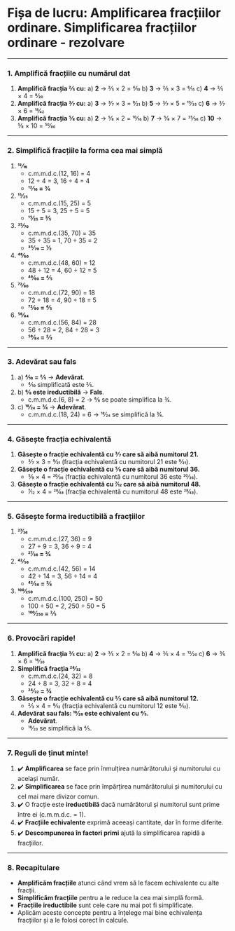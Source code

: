 #  **Fișa de lucru: Amplificarea fracțiilor ordinare. Simplificarea fracțiilor ordinare** - rezolvare

------

### **1. Amplifică fracțiile cu numărul dat**

1. **Amplifică fracția 2⁄5 cu:**
    a) **2** → 2⁄5 × 2 = 4⁄10
    b) **3** → 2⁄5 × 3 = 6⁄15
    c) **4** → 2⁄5 × 4 = 8⁄20
2. **Amplifică fracția 3⁄7 cu:**
    a) **3** → 3⁄7 × 3 = 9⁄21
    b) **5** → 3⁄7 × 5 = 15⁄35
    c) **6** → 3⁄7 × 6 = 18⁄42
3. **Amplifică fracția 5⁄8 cu:**
    a) **2** → 5⁄8 × 2 = 10⁄16
    b) **7** → 5⁄8 × 7 = 35⁄56
    c) **10** → 5⁄8 × 10 = 50⁄80

------

### **2. Simplifică fracțiile la forma cea mai simplă**

1. **12⁄16**
   - c.m.m.d.c.(12, 16) = 4
   - 12 ÷ 4 = 3, 16 ÷ 4 = 4
   - **12⁄16 = 3⁄4**
2. **15⁄25**
   - c.m.m.d.c.(15, 25) = 5
   - 15 ÷ 5 = 3, 25 ÷ 5 = 5
   - **15⁄25 = 3⁄5**
3. **35⁄70**
   - c.m.m.d.c.(35, 70) = 35
   - 35 ÷ 35 = 1, 70 ÷ 35 = 2
   - **35⁄70 = 1⁄2**
4. **48⁄60**
   - c.m.m.d.c.(48, 60) = 12
   - 48 ÷ 12 = 4, 60 ÷ 12 = 5
   - **48⁄60 = 4⁄5**
5. **72⁄90**
   - c.m.m.d.c.(72, 90) = 18
   - 72 ÷ 18 = 4, 90 ÷ 18 = 5
   - **72⁄90 = 4⁄5**
6. **56⁄84**
   - c.m.m.d.c.(56, 84) = 28
   - 56 ÷ 28 = 2, 84 ÷ 28 = 3
   - **56⁄84 = 2⁄3**

------

### **3. Adevărat sau fals**

1. a) **4⁄10 = 2⁄5** → **Adevărat**.
   - 4⁄10 simplificată este 2⁄5.
2. b) **6⁄8 este ireductibilă** → **Fals**.
   - c.m.m.d.c.(6, 8) = 2 → 6⁄8 se poate simplifica la 3⁄4.
3. c) **18⁄24 = 3⁄4** → **Adevărat**.
   - c.m.m.d.c.(18, 24) = 6 → 18⁄24 se simplifică la 3⁄4.

------

### **4. Găsește fracția echivalentă**

1. **Găsește o fracție echivalentă cu 3⁄7 care să aibă numitorul 21.**
   - 3⁄7 × 3 = 9⁄21 (fracția echivalentă cu numitorul 21 este 9⁄21).
2. **Găsește o fracție echivalentă cu 5⁄9 care să aibă numitorul 36.**
   - 5⁄9 × 4 = 20⁄36 (fracția echivalentă cu numitorul 36 este 20⁄36).
3. **Găsește o fracție echivalentă cu 7⁄12 care să aibă numitorul 48.**
   - 7⁄12 × 4 = 28⁄48 (fracția echivalentă cu numitorul 48 este 28⁄48).

------

### **5. Găsește forma ireductibilă a fracțiilor**

1. **27⁄36**
   - c.m.m.d.c.(27, 36) = 9
   - 27 ÷ 9 = 3, 36 ÷ 9 = 4
   - **27⁄36 = 3⁄4**
2. **42⁄56**
   - c.m.m.d.c.(42, 56) = 14
   - 42 ÷ 14 = 3, 56 ÷ 14 = 4
   - **42⁄56 = 3⁄4**
3. **100⁄250**
   - c.m.m.d.c.(100, 250) = 50
   - 100 ÷ 50 = 2, 250 ÷ 50 = 5
   - **100⁄250 = 2⁄5**

------

### **6. Provocări rapide!**

1. **Amplifică fracția 3⁄5 cu:**
    a) **2** → 3⁄5 × 2 = 6⁄10
    b) **4** → 3⁄5 × 4 = 12⁄20
    c) **6** → 3⁄5 × 6 = 18⁄30
2. **Simplifică fracția 24⁄32**
   - c.m.m.d.c.(24, 32) = 8
   - 24 ÷ 8 = 3, 32 ÷ 8 = 4
   - **24⁄32 = 3⁄4**
3. **Găsește o fracție echivalentă cu 2⁄3 care să aibă numitorul 12.**
   - 2⁄3 × 4 = 8⁄12 (fracția echivalentă cu numitorul 12 este 8⁄12).
4. **Adevărat sau fals: 16⁄20 este echivalent cu 4⁄5.**
   - **Adevărat**.
   - 16⁄20 se simplifică la 4⁄5.

------

### **7. Reguli de ținut minte!**

1. ✔️ **Amplificarea** se face prin înmulțirea numărătorului și numitorului cu același număr.
2. ✔️ **Simplificarea** se face prin împărțirea numărătorului și numitorului cu cel mai mare divizor comun.
3. ✔️ O fracție este **ireductibilă** dacă numărătorul și numitorul sunt prime între ei (c.m.m.d.c. = 1).
4. ✔️ **Fracțiile echivalente** exprimă aceeași cantitate, dar în forme diferite.
5. ✔️ **Descompunerea în factori primi** ajută la simplificarea rapidă a fracțiilor.

------

### **8. Recapitulare**

- **Amplificăm fracțiile** atunci când vrem să le facem echivalente cu alte fracții.
- **Simplificăm fracțiile** pentru a le reduce la cea mai simplă formă.
- **Fracțiile ireductibile** sunt cele care nu mai pot fi simplificate.
- Aplicăm aceste concepte pentru a înțelege mai bine echivalența fracțiilor și a le folosi corect în calcule.

